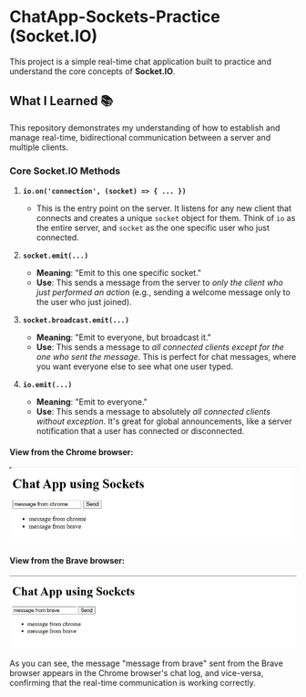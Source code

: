 # ChatApp-Sockets-Practice (Socket.IO)

This project is a simple real-time chat application built to practice and understand the core concepts of **Socket.IO**.

## What I Learned 📚

This repository demonstrates my understanding of how to establish and manage real-time, bidirectional communication between a server and multiple clients.

### Core Socket.IO Methods

1.  **`io.on('connection', (socket) => { ... })`**
    * This is the entry point on the server. It listens for any new client that connects and creates a unique `socket` object for them. Think of `io` as the entire server, and `socket` as the one specific user who just connected.

2.  **`socket.emit(...)`**
    * **Meaning**: "Emit to this one specific socket."
    * **Use**: This sends a message from the server to *only the client who just performed an action* (e.g., sending a welcome message only to the user who just joined).

3.  **`socket.broadcast.emit(...)`**
    * **Meaning**: "Emit to everyone, but broadcast it."
    * **Use**: This sends a message to *all connected clients except for the one who sent the message*. This is perfect for chat messages, where you want everyone else to see what one user typed.

4.  **`io.emit(...)`**
    * **Meaning**: "Emit to everyone."
    * **Use**: This sends a message to absolutely *all connected clients without exception*. It's great for global announcements, like a server notification that a user has connected or disconnected.

#### View from the Chrome browser:
![Chat view from Chrome browser](https://github.com/Himu336/ChatApp-Sockets-Practice/blob/main/socket1.jpg)

#### View from the Brave browser:
![Chat view from Brave browser](https://github.com/Himu336/ChatApp-Sockets-Practice/blob/main/socket2.jpg)

As you can see, the message "message from brave" sent from the Brave browser appears in the Chrome browser's chat log, and vice-versa, confirming that the real-time communication is working correctly.


